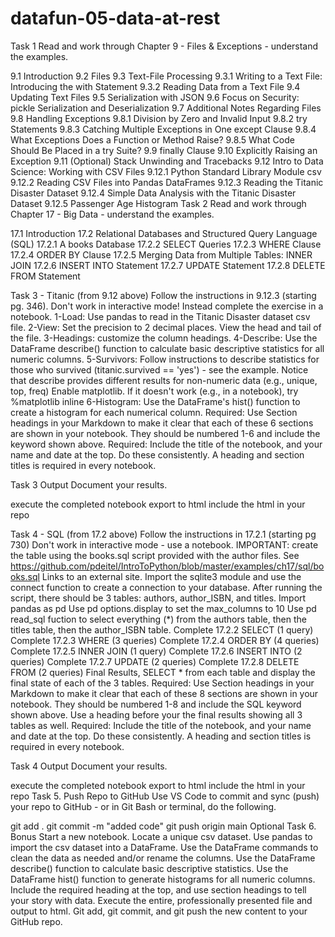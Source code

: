 # datafun-05-data-at-rest

Task 1
Read and work through Chapter 9 - Files & Exceptions - understand the examples. 

9.1 Introduction
9.2 Files
9.3 Text-File Processing
9.3.1 Writing to a Text File: Introducing the with Statement
9.3.2 Reading Data from a Text File
9.4 Updating Text Files
9.5 Serialization with JSON
9.6 Focus on Security: pickle Serialization and Deserialization
9.7 Additional Notes Regarding Files
9.8 Handling Exceptions
9.8.1 Division by Zero and Invalid Input
9.8.2 try Statements
9.8.3 Catching Multiple Exceptions in One except Clause
9.8.4 What Exceptions Does a Function or Method Raise?
9.8.5 What Code Should Be Placed in a try Suite?
9.9 finally Clause
9.10 Explicitly Raising an Exception
9.11 (Optional) Stack Unwinding and Tracebacks
9.12 Intro to Data Science: Working with CSV Files
9.12.1 Python Standard Library Module csv
9.12.2 Reading CSV Files into Pandas DataFrames
9.12.3 Reading the Titanic Disaster Dataset
9.12.4 Simple Data Analysis with the Titanic Disaster Dataset
9.12.5 Passenger Age Histogram
Task 2
Read and work through Chapter 17 - Big Data - understand the examples. 

17.1 Introduction
17.2 Relational Databases and Structured Query Language (SQL)
17.2.1 A books Database
17.2.2 SELECT Queries
17.2.3 WHERE Clause
17.2.4 ORDER BY Clause
17.2.5 Merging Data from Multiple Tables: INNER JOIN
17.2.6 INSERT INTO Statement
17.2.7 UPDATE Statement
17.2.8 DELETE FROM Statement
 

Task 3 - Titanic (from 9.12 above)
Follow the instructions in 9.12.3 (starting pg. 346).
Don't work in interactive mode!
Instead complete the exercise in a notebook. 
1-Load: Use pandas to read in the Titanic Disaster dataset csv file.
2-View: Set the precision to 2 decimal places. View the head and tail of the file.
3-Headings: customize the column headings.
4-Describe: Use the DataFrame describe() function to calculate basic descriptive statistics for all numeric columns. 
5-Survivors: Follow instructions to describe statistics for those who survived (titanic.survived == 'yes') - see the example. 
Notice that describe provides different results for non-numeric data (e.g., unique, top, freq)
Enable matplotlib. If it doesn't work (e.g., in a notebook), try 
%matplotlib inline
6-Histogram: Use the DataFrame's hist() function to create a histogram for each numerical column.
Required: Use Section headings in your Markdown to make it clear that each of these 6 sections are shown in your notebook. They should be numbered 1-6 and include the keyword shown above.
Required: Include the title of the notebook, and your name and date at the top.
Do these consistently. A heading and section titles is required in every notebook. 
 

Task 3 Output
Document your results.

execute the completed notebook 
export to html
include the html in your repo
 

Task 4 - SQL (from 17.2 above)
Follow the instructions in 17.2.1 (starting pg 730) 
Don't work in interactive mode - use a notebook.
IMPORTANT: create the table using the books.sql script provided with the author files.  See https://github.com/pdeitel/IntroToPython/blob/master/examples/ch17/sql/books.sql Links to an external site.
Import the sqlite3 module and use the connect function to create a connection to your database.
After running the script, there should be 3 tables: authors, author_ISBN, and titles. 
Import pandas as pd
Use pd options.display to set the max_columns to 10
Use pd read_sql fuction to select everything (*) from the authors table, then the titles table, then the author_ISBN table.
Complete 17.2.2 SELECT (1 query)
Complete 17.2.3 WHERE (3 queries)
Complete 17.2.4 ORDER BY (4 queries)
Complete 17.2.5 INNER JOIN (1 query)
Complete 17.2.6 INSERT INTO (2 queries)
Complete 17.2.7 UPDATE (2 queries)
Complete 17.2.8 DELETE FROM (2 queries)
Final Results, SELECT * from each table and display the final state of each of the 3 tables.
Required: Use Section headings in your Markdown to make it clear that each of these 8 sections are shown in your notebook. They should be numbered 1-8 and include the SQL keyword shown above. Use a heading before your the final results showing all 3 tables as well. 
Required: Include the title of the notebook, and your name and date at the top.
Do these consistently. A heading and section titles is required in every notebook. 
 

Task 4 Output
Document your results.

execute the completed notebook 
export to html
include the html in your repo
Task 5. Push Repo to GitHub
Use VS Code to commit and sync (push) your repo to GitHub - or in Git Bash or terminal, do the following. 

git add .
git commit -m "added code"
git push origin main
Optional Task 6. Bonus
Start a new notebook.
Locate a unique csv dataset. 
Use pandas to import the csv dataset into a DataFrame.
Use the DataFrame commands to clean the data as needed and/or rename the columns.
Use the DataFrame describe() function to calculate basic descriptive statistics. 
Use the DataFrame hist() function to generate histograms for all numeric columns. 
Include the required heading at the top, and use section headings to tell your story with data. 
Execute the entire, professionally presented file and output to html. 
Git add, git commit, and git push the new content to your GitHub repo. 
